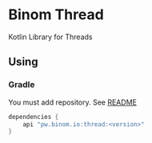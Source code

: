 # Binom Thread
Kotlin Library for Threads

## Using
### Gradle
You must add repository. See [README](../README.md)
```groovy
dependencies {
    api "pw.binom.io:thread:<version>"
}
```